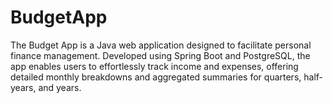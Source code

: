 # BudgetApp
The Budget App is a Java web application designed to facilitate personal finance management. Developed using Spring Boot and PostgreSQL, the app enables users to effortlessly track income and expenses, offering detailed monthly breakdowns and aggregated summaries for quarters, half-years, and years. 
